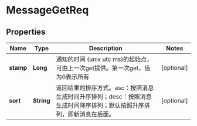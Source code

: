 # MessageGetReq

## Properties
Name | Type | Description | Notes
------------ | ------------- | ------------- | -------------
**stamp** | **Long** | 通知的时间 (unix utc ms)的起始点，可由上一次get提供。第一次get，值为0表示所有 |  [optional]
**sort** | **String** | 返回结果的排序方式。asc：按照消息生成时间升序排列；desc：按照消息生成时间降序排列；默认按照升序排列，即新消息在后面。 |  [optional]
